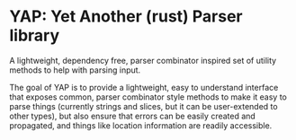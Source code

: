 # YAP: Yet Another (rust) Parser library

A lightweight, dependency free, parser combinator inspired set of utility methods to help with parsing input.

The goal of YAP is to provide a lightweight, easy to understand interface that exposes common, parser combinator style
methods to make it easy to parse things (currently strings and slices, but it can be user-extended to other types), but
also ensure that errors can be easily created and propagated, and things like location information are readily accessible.

